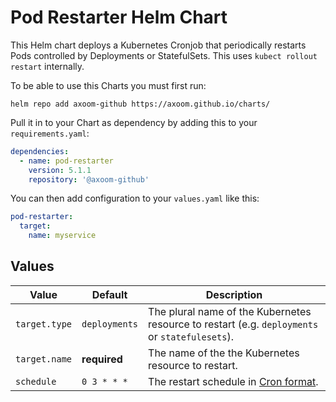 # Pod Restarter Helm Chart

This Helm chart deploys a Kubernetes Cronjob that periodically restarts Pods controlled by Deployments or StatefulSets. This uses `kubect rollout restart` internally.

To be able to use this Charts you must first run:

    helm repo add axoom-github https://axoom.github.io/charts/

Pull it in to your Chart as dependency by adding this to your `requirements.yaml`:

```yaml
dependencies:
  - name: pod-restarter
    version: 5.1.1
    repository: '@axoom-github'
```

You can then add configuration to your `values.yaml` like this:

```yaml
pod-restarter:
  target:
    name: myservice
```

## Values

| Value         | Default       | Description                                                                                    |
|---------------|---------------|------------------------------------------------------------------------------------------------|
| `target.type` | `deployments` | The plural name of the Kubernetes resource to restart (e.g. `deployments` or `statefulesets`). |
| `target.name` | __required__  | The name of the the Kubernetes resource to restart.                                            |
| `schedule`    | `0 3 * * *`   | The restart schedule in [Cron format](https://en.wikipedia.org/wiki/Cron).                     |
